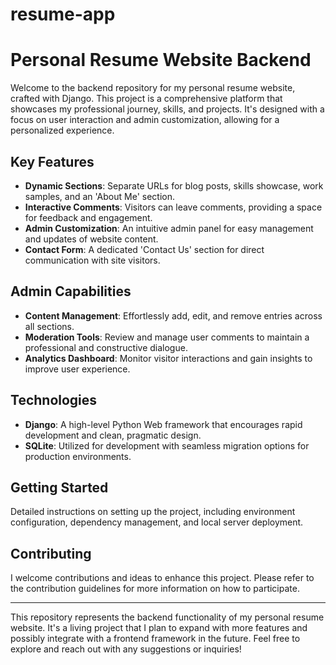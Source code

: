 # resume-app
# Personal Resume Website Backend

Welcome to the backend repository for my personal resume website, crafted with Django. This project is a comprehensive platform that showcases my professional journey, skills, and projects. It's designed with a focus on user interaction and admin customization, allowing for a personalized experience.

## Key Features
- **Dynamic Sections**: Separate URLs for blog posts, skills showcase, work samples, and an 'About Me' section.
- **Interactive Comments**: Visitors can leave comments, providing a space for feedback and engagement.
- **Admin Customization**: An intuitive admin panel for easy management and updates of website content.
- **Contact Form**: A dedicated 'Contact Us' section for direct communication with site visitors.

## Admin Capabilities
- **Content Management**: Effortlessly add, edit, and remove entries across all sections.
- **Moderation Tools**: Review and manage user comments to maintain a professional and constructive dialogue.
- **Analytics Dashboard**: Monitor visitor interactions and gain insights to improve user experience.

## Technologies
- **Django**: A high-level Python Web framework that encourages rapid development and clean, pragmatic design.
- **SQLite**: Utilized for development with seamless migration options for production environments.

## Getting Started
Detailed instructions on setting up the project, including environment configuration, dependency management, and local server deployment.

## Contributing
I welcome contributions and ideas to enhance this project. Please refer to the contribution guidelines for more information on how to participate.

---

This repository represents the backend functionality of my personal resume website. It's a living project that I plan to expand with more features and possibly integrate with a frontend framework in the future. Feel free to explore and reach out with any suggestions or inquiries!
